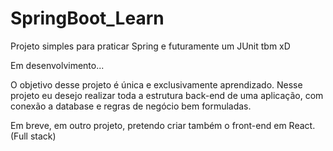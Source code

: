 # SpringBoot_Learn
Projeto simples para praticar Spring e futuramente um JUnit tbm xD

Em desenvolvimento...

O objetivo desse projeto é única e exclusivamente aprendizado.
Nesse projeto eu desejo realizar toda a estrutura back-end de uma aplicação, com conexão a database e regras de negócio bem formuladas.

Em breve, em outro projeto, pretendo criar também o front-end em React. (Full stack)

